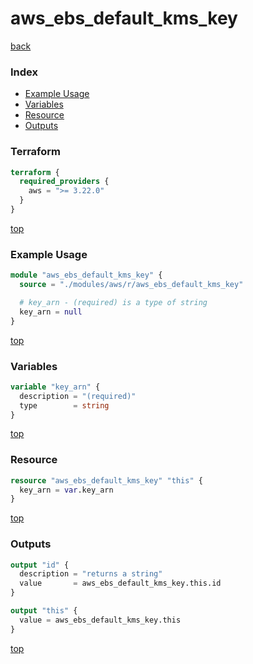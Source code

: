 # aws_ebs_default_kms_key

[back](../aws.md)

### Index

- [Example Usage](#example-usage)
- [Variables](#variables)
- [Resource](#resource)
- [Outputs](#outputs)

### Terraform

```terraform
terraform {
  required_providers {
    aws = ">= 3.22.0"
  }
}
```

[top](#index)

### Example Usage

```terraform
module "aws_ebs_default_kms_key" {
  source = "./modules/aws/r/aws_ebs_default_kms_key"

  # key_arn - (required) is a type of string
  key_arn = null
}
```

[top](#index)

### Variables

```terraform
variable "key_arn" {
  description = "(required)"
  type        = string
}
```

[top](#index)

### Resource

```terraform
resource "aws_ebs_default_kms_key" "this" {
  key_arn = var.key_arn
}
```

[top](#index)

### Outputs

```terraform
output "id" {
  description = "returns a string"
  value       = aws_ebs_default_kms_key.this.id
}

output "this" {
  value = aws_ebs_default_kms_key.this
}
```

[top](#index)